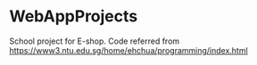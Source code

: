 # WebAppProjects
School project for E-shop. Code referred from https://www3.ntu.edu.sg/home/ehchua/programming/index.html

